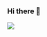 ### Hi there 👋

<!--
**Rafael-Nunes-Silva/Rafael-Nunes-Silva** is a ✨ _special_ ✨ repository because its `README.md` (this file) appears on your GitHub profile.

Here are some ideas to get you started:

- 🔭 I’m currently working on ...
- 🌱 I’m currently learning ...
- 👯 I’m looking to collaborate on ...
- 🤔 I’m looking for help with ...
- 💬 Ask me about ...
- 📫 How to reach me: ...
- 😄 Pronouns: ...
- ⚡ Fun fact: ...
-->
<!-- <img src="https://komarev.com/ghpvc/?username=Rafael-Nunes-Silva&color=green" alt="Rafael-Nunes-Silva" /> -->

<a href="https://github.com/Rafael-Nunes-Silva/Rafael-Nunes-Silva">
  <img align = "left" src = "https://github-readme-stats.vercel.app/api/top-langs/?username=Rafael-Nunes-Silva" />
</a>
